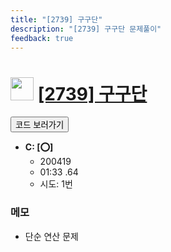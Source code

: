 ```yaml
---
title: "[2739] 구구단"
description: "[2739] 구구단 문제풀이"
feedback: true
---
```

<h1><img src="https://doky.space/assets/icpclev/b3.svg" height="37px"> <a href="http://icpc.me/2739">[2739] 구구단</a></h1>

<a href="https://github.com/DokySp/acmicpc-practice/tree/master/2739"><button class="btn btn-info">코드 보러가기</button></a>

- **C: [:o:]**
  - 200419
  - 01:33 .64
  - 시도: 1번

### 메모
 - 단순 연산 문제
